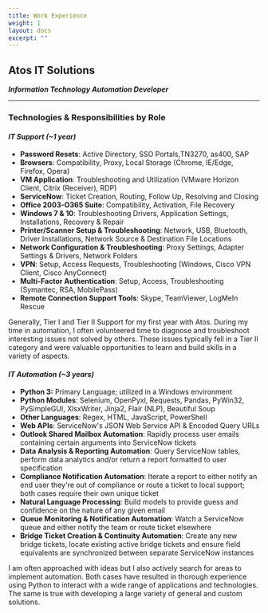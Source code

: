 ```yaml
---
title: Work Experience
weight: 1
layout: docs
excerpt: ""
---
```


## **Atos IT Solutions**

**_Information Technology Automation Developer_**

<hr>

### Technologies & Responsibilities by Role

#### **_IT Support (\~1 year)_**

- **Password Resets**: Active Directory, SSO Portals,TN3270, as400, SAP
- **Browsers**: Compatibility, Proxy, Local Storage (Chrome, IE/Edge, Firefox, Opera)
- **VM Application**: Troubleshooting and Utilization (VMware Horizon Client, Citrix (Receiver), RDP)
- **ServiceNow**: Ticket Creation, Routing, Follow Up, Resolving and Closing
- **Office 2003-O365 Suite**: Compatibility, Activation, File Recovery
- **Windows 7 & 10**: Troubleshooting Drivers, Application Settings, Installations, Recovery & Repair
- **Printer/Scanner Setup & Troubleshooting**: Network, USB, Bluetooth, Driver Installations, Network Source & Destination File Locations
- **Network Configuration & Troubleshooting**: Proxy Settings, Adapter Settings & Drivers, Network Folders
- **VPN**: Setup, Access Requests, Troubleshooting (Windows, Cisco VPN Client, Cisco AnyConnect)
- **Multi-Factor Authentication**: Setup, Access, Troubleshooting (Symantec, RSA, MobilePass)
- **Remote Connection Support Tools**: Skype, TeamViewer, LogMeIn Rescue

Generally, Tier I and Tier II Support for my first year with Atos. During my time in automation, I often volunteered time to diagnose and troubleshoot interesting issues not solved by others. These issues typically fell in a Tier II category and were valuable opportunities to learn and build skills in a variety of aspects.

#### **_IT Automation (\~3 years)_**

- **Python 3:** Primary Language; utilized in a Windows environment
- **Python Modules**: Selenium, OpenPyxl, Requests, Pandas, PyWin32, PySimpleGUI, XlsxWriter, Jinja2, Flair (NLP), Beautiful Soup
- **Other Languages**: Regex, HTML, JavaScript, PowerShell
- **Web APIs**: ServiceNow's JSON Web Service API & Encoded Query URLs
- **Outlook Shared Mailbox Automation**: Rapidly process user emails containing certain arguments into ServiceNow tickets
- **Data Analysis & Reporting Automation**: Query ServiceNow tables, perform data analytics and/or return a report formatted to user specification
- **Compliance Notification Automation**: Iterate a report to either notify an end user they're out of compliance or route a ticket to local support; both cases require their own unique ticket
- **Natural Language Processing**: Build models to provide guess and confidence on the nature of any given email
- **Queue Monitoring & Notification Automation**: Watch a ServiceNow queue and either notify the team or route ticket elsewhere
- **Bridge Ticket Creation & Continuity Automation**: Create any new bridge tickets, locate existing active bridge tickets and ensure field equivalents are synchronized between separate ServiceNow instances

I am often approached with ideas but I also actively search for areas to implement automation. Both cases have resulted in thorough experience using Python to interact with a wide range of applications and technologies. The same is true with developing a large variety of general and custom solutions.

###
